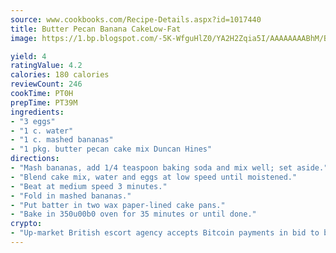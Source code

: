 ```yaml
---
source: www.cookbooks.com/Recipe-Details.aspx?id=1017440
title: Butter Pecan Banana CakeLow-Fat  
image: https://1.bp.blogspot.com/-5K-WfguHlZ0/YA2H2Zqia5I/AAAAAAAABhM/Bdgu68p4aG0Q6jWdy3eGaUXSKw5p3sdxwCLcBGAsYHQ/s324/7.png

yield: 4
ratingValue: 4.2
calories: 180 calories
reviewCount: 246
cookTime: PT0H
prepTime: PT39M
ingredients:
- "3 eggs"
- "1 c. water"
- "1 c. mashed bananas"
- "1 pkg. butter pecan cake mix Duncan Hines"
directions:
- "Mash bananas, add 1/4 teaspoon baking soda and mix well; set aside."
- "Blend cake mix, water and eggs at low speed until moistened."
- "Beat at medium speed 3 minutes."
- "Fold in mashed bananas."
- "Put batter in two wax paper-lined cake pans."
- "Bake in 350u00b0 oven for 35 minutes or until done."
crypto:
- "Up-market British escort agency accepts Bitcoin payments in bid to boost worker safety and client anonymity."
---
```

